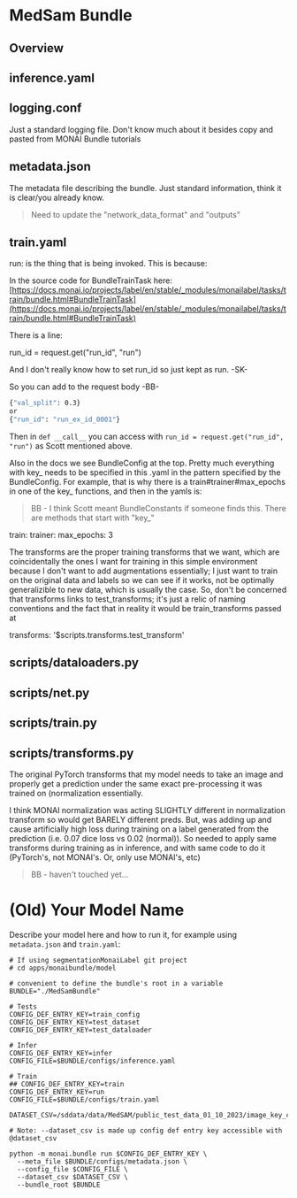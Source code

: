 # MedSam Bundle

## Overview

## inference.yaml



## logging.conf

Just a standard logging file. Don't know much about it besides copy and pasted from MONAI Bundle tutorials

## metadata.json

The metadata file describing the bundle. Just standard information, think it is clear/you already know.

> Need to update the "network_data_format" and "outputs"

## train.yaml

run: is the thing that is being invoked. This is because:

In the source code for BundleTrainTask here: [https://docs.monai.io/projects/label/en/stable/_modules/monailabel/tasks/train/bundle.html#BundleTrainTask](https://docs.monai.io/projects/label/en/stable/_modules/monailabel/tasks/train/bundle.html#BundleTrainTask)

There is a line:

run_id = request.get("run_id", "run")

And I don't really know how to set run_id so just kept as run. -SK-

So you can add to the request body -BB-
```bash
{"val_split": 0.3}
or
{"run_id": "run_ex_id_0001"}
```
Then in `def __call__` you can access with `run_id = request.get("run_id", "run")` as Scott mentioned above.

Also in the docs we see BundleConfig at the top. Pretty much everything with key_ needs to be specified in this .yaml in the pattern specified by the BundleConfig. For example, that is why there is a train#trainer#max_epochs in one of the key_ functions, and then in the yamls is:

> BB - I think Scott meant BundleConstants if someone finds this. There are methods that start with "key_"

train:
    trainer:
        max_epochs: 3

The transforms are the proper training transforms that we want, which are coincidentally the ones I want for training in this simple environment because I don't want to add augmentations essentially; I just want to train on the original data and labels so we can see if it works, not be optimally generalizible to new data, which is usually the case. So, don't be concerned that transforms links to test_transforms; it's just a relic of naming conventions and the fact that in reality it would be train_transforms passed at

transforms: '$scripts.transforms.test_transform'

## scripts/dataloaders.py

## scripts/net.py

## scripts/train.py

## scripts/transforms.py

The original PyTorch transforms that my model needs to take an image and properly get a prediction under the same exact pre-processing it was trained on (normalization essentially.

I think MONAI normalization was acting SLIGHTLY different in normalization transform so would get BARELY different preds. But, was adding up and cause artificially high loss during training on a label generated from the prediction (i.e. 0.07 dice loss vs 0.02 (normal)). So needed to apply same transforms during training as in inference, and with same code to do it (PyTorch's, not MONAI's. Or, only use MONAI's, etc)

> BB - haven't touched yet...

# (Old) Your Model Name

Describe your model here and how to run it, for example using `metadata.json` and `train.yaml`:

```
# If using segmentationMonaiLabel git project
# cd apps/monaibundle/model

# convenient to define the bundle's root in a variable
BUNDLE="./MedSamBundle"

# Tests
CONFIG_DEF_ENTRY_KEY=train_config
CONFIG_DEF_ENTRY_KEY=test_dataset
CONFIG_DEF_ENTRY_KEY=test_dataloader

# Infer
CONFIG_DEF_ENTRY_KEY=infer
CONFIG_FILE=$BUNDLE/configs/inference.yaml

# Train
## CONFIG_DEF_ENTRY_KEY=train
CONFIG_DEF_ENTRY_KEY=run
CONFIG_FILE=$BUNDLE/configs/train.yaml

DATASET_CSV=/sddata/data/MedSAM/public_test_data_01_10_2023/image_key_cf.csv

# Note: --dataset_csv is made up config def entry key accessible with @dataset_csv

python -m monai.bundle run $CONFIG_DEF_ENTRY_KEY \
  --meta_file $BUNDLE/configs/metadata.json \
  --config_file $CONFIG_FILE \
  --dataset_csv $DATASET_CSV \
  --bundle_root $BUNDLE
```

